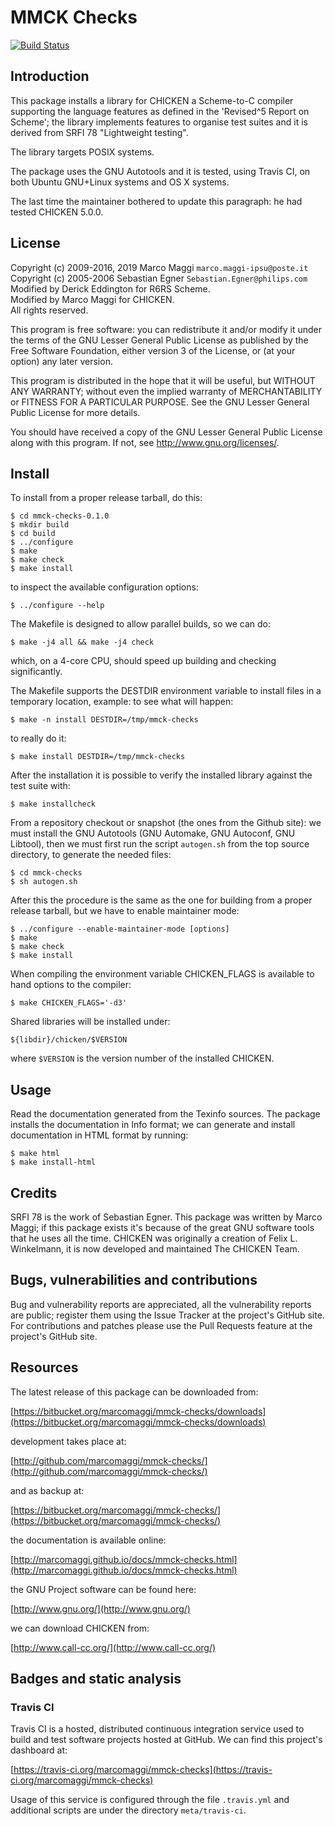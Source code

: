# MMCK Checks

[![Build Status](https://travis-ci.org/marcomaggi/mmck-checks.svg?branch=master)](https://travis-ci.org/marcomaggi/mmck-checks)


## Introduction

This  package installs  a  library for  CHICKEN  a Scheme-to-C  compiler
supporting the language features as  defined in the 'Revised^5 Report on
Scheme'; the library implements features  to organise test suites and it
is derived from SRFI 78 "Lightweight testing".

The library targets POSIX systems.

The package uses the GNU Autotools and it is tested, using Travis CI, on
both Ubuntu GNU+Linux systems and OS X systems.

The last time  the maintainer bothered to update this  paragraph: he had
tested CHICKEN 5.0.0.

## License

Copyright (c) 2009-2016, 2019 Marco Maggi `marco.maggi-ipsu@poste.it`<br/>
Copyright (c) 2005-2006 Sebastian Egner `Sebastian.Egner@philips.com`<br/>
Modified by Derick Eddington for R6RS Scheme.<br/>
Modified by Marco Maggi for CHICKEN.<br/>
All rights reserved.

This program is free software: you  can redistribute it and/or modify it
under the terms of the GNU Lesser General Public License as published by
the Free  Software Foundation, either version  3 of the License,  or (at
your option) any later version.

This program  is distributed  in the  hope that it  will be  useful, but
WITHOUT   ANY   WARRANTY;  without   even   the   implied  warranty   of
MERCHANTABILITY or FITNESS FOR A PARTICULAR PURPOSE.  See the GNU Lesser
General Public License for more details.

You should have received a copy of the GNU Lesser General Public License
along with this program.  If not, see <http://www.gnu.org/licenses/>.

## Install

To install from a proper release tarball, do this:

```
$ cd mmck-checks-0.1.0
$ mkdir build
$ cd build
$ ../configure
$ make
$ make check
$ make install
```

to inspect the available configuration options:

```
$ ../configure --help
```

The Makefile is designed to allow parallel builds, so we can do:

```
$ make -j4 all && make -j4 check
```

which,  on  a  4-core  CPU,   should  speed  up  building  and  checking
significantly.

The Makefile supports the DESTDIR  environment variable to install files
in a temporary location, example: to see what will happen:

```
$ make -n install DESTDIR=/tmp/mmck-checks
```

to really do it:

```
$ make install DESTDIR=/tmp/mmck-checks
```

After the  installation it is  possible to verify the  installed library
against the test suite with:

```
$ make installcheck
```

From a repository checkout or snapshot  (the ones from the Github site):
we  must install  the GNU  Autotools  (GNU Automake,  GNU Autoconf,  GNU
Libtool), then  we must first run  the script `autogen.sh` from  the top
source directory, to generate the needed files:

```
$ cd mmck-checks
$ sh autogen.sh

```

After this  the procedure  is the same  as the one  for building  from a
proper release tarball, but we have to enable maintainer mode:

```
$ ../configure --enable-maintainer-mode [options]
$ make
$ make check
$ make install
```

When compiling  the environment  variable CHICKEN_FLAGS is  available to
hand options to the compiler:

```
$ make CHICKEN_FLAGS='-d3'
```

Shared libraries will be installed under:

```
${libdir}/chicken/$VERSION
```

where `$VERSION` is the version number of the installed CHICKEN.


## Usage

Read the documentation generated from  the Texinfo sources.  The package
installs the documentation  in Info format; we can  generate and install
documentation in HTML format by running:

```
$ make html
$ make install-html
```

## Credits

SRFI 78  is the work  of Sebastian Egner.   This package was  written by
Marco  Maggi; if  this  package exists  it's because  of  the great  GNU
software tools  that he  uses all  the time.   CHICKEN was  originally a
creation of Felix L.  Winkelmann, it is now developed and maintained The
CHICKEN Team.

## Bugs, vulnerabilities and contributions

Bug  and vulnerability  reports are  appreciated, all  the vulnerability
reports  are  public; register  them  using  the  Issue Tracker  at  the
project's GitHub  site.  For  contributions and  patches please  use the
Pull Requests feature at the project's GitHub site.

## Resources

The latest release of this package can be downloaded from:

[https://bitbucket.org/marcomaggi/mmck-checks/downloads](https://bitbucket.org/marcomaggi/mmck-checks/downloads)

development takes place at:

[http://github.com/marcomaggi/mmck-checks/](http://github.com/marcomaggi/mmck-checks/)

and as backup at:

[https://bitbucket.org/marcomaggi/mmck-checks/](https://bitbucket.org/marcomaggi/mmck-checks/)

the documentation is available online:

[http://marcomaggi.github.io/docs/mmck-checks.html](http://marcomaggi.github.io/docs/mmck-checks.html)

the GNU Project software can be found here:

[http://www.gnu.org/](http://www.gnu.org/)

we can download CHICKEN from:

[http://www.call-cc.org/](http://www.call-cc.org/)

## Badges and static analysis

### Travis CI

Travis CI is  a hosted, distributed continuous  integration service used
to build and test software projects  hosted at GitHub.  We can find this
project's dashboard at:

[https://travis-ci.org/marcomaggi/mmck-checks](https://travis-ci.org/marcomaggi/mmck-checks)

Usage of this  service is configured through the  file `.travis.yml` and
additional scripts are under the directory `meta/travis-ci`.

